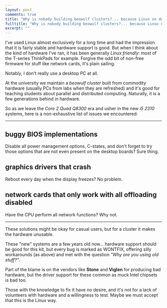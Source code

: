 ```yaml
---
layout: post
comments: true
title: "Why is nobody building beowulf clusters?... because Linux on desktop PCs is shit"
fulltitle: "Why is nobody building beowulf clusters?... because Linux on desktop PCs is shit"
excerpt: ""
---
```


I've used Linux almost exclusively for a long time and had the impression that it is fairly stable and hardware support is good. But when I think about the kind of hardware I've ran, it has been generally _Linux friendly_: most of the T-series ThinkPads for example. Forgive the odd bit of non-free firmware for stuff like network cards, it's plain sailing.

Notably, I don't really use a desktop PC at all.

At the university we maintain a _beowulf cluster_ built from commodity hardware (usually PCs from labs when they are refreshed) and it's good for teaching students about parallel and distributed computing. Naturally, it is a few generations behind in hardware.

So as we leave the _Core 2 Quad Q8300_ era and usher in the new _i5 2310_ systems, here is a non-exhaustive list of issues we encountered:

-----

## buggy BIOS implementations

Disable all power management options, C-states, and don't forget to try those options that are not even present on the desktop boards? Sure thing.

## graphics drivers that crash

Reboot every day when the display freezes? No problem.

## network cards that only work with __all__ offloading disabled

Have the CPU perform all network functions? Why not.

-----

These solutions might be okay for casual users, but for a cluster it makes the hardware unusable.

These "new" systems are a few years old now... hardware support should be good for this kit, but every bug is marked as WONTFIX, offering silly workarounds (as above) and met with the question _"Why are you using old stuff?"_.

Part of the blame is on the vendors like **Stone** and **Viglen** for producing bad hardware, but the driver support for these common as muck Intel chipsets is bad too.

Those with the knowledge to fix it have no desire, and it's not for a lack of volunteers with hardware and a willingness to test. Maybe we must accept that this is the Linux way.